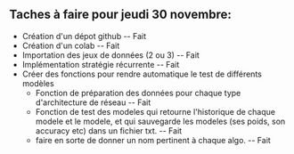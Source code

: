 ## Taches à faire pour jeudi 30 novembre: 

* Création d'un dépot github -- Fait
* Création d'un colab -- Fait
* Importation des jeux de données (2 ou 3) -- Fait
* Implémentation stratégie récurrente -- Fait
* Créer des fonctions pour rendre automatique le test de différents modèles
  * Fonction de préparation des données pour chaque type d'architecture de réseau -- Fait
  * Fonction de test des modeles qui retourne l'historique de chaque modele et le modele, et qui sauvegarde les modeles (ses poids, son accuracy etc) dans un fichier txt. -- Fait 
  * faire en sorte de donner un nom pertinent à chaque algo. -- Fait